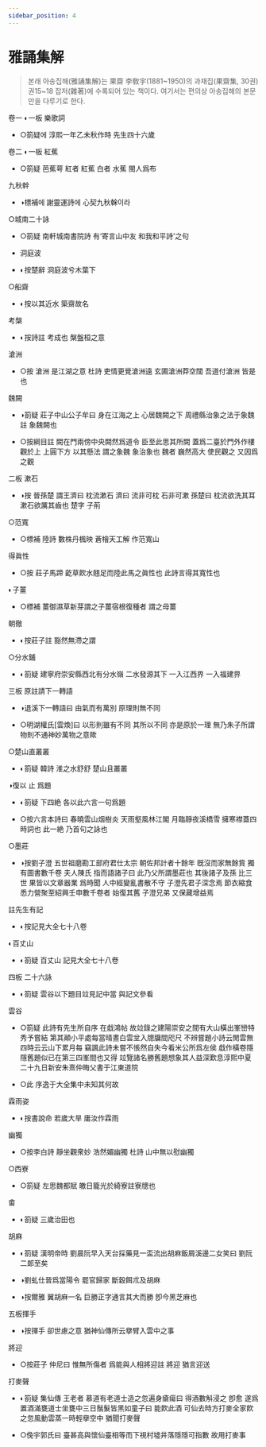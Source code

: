 ```yaml
---
sidebar_position: 4
---
```


# 雅誦集解
>  본래 아송집해(雅誦集解)는 果齋 李敎宇(1881~1950)의 과재집(果齋集, 30권) 권15~18 잡저(雜著)에 수록되어 있는 책이다. 여기서는 편의상 아송집해의 본문만을 다루기로 한다.

卷一 ◐一板 樂歌詞 

- ○箚疑에 淳熙一年乙未秋作時 先生四十六歲 





卷二 ◐一板 紅蕉

- ○箚疑 芭蕉萼 紅者 紅蕉 白者 水蕉 閩人爲布

九秋幹

- ◑標補에 謝靈運詩에 心契九秋榦이라

○城南二十詠

- ○箚疑 南軒城南書院詩 有‘寄言山中友 和我和平詩’之句 

- 洞庭波

- ◐按楚辭 洞庭波兮木葉下

○船齋

- ◐按以其近水 築齋故名

考槃

- ◐按詩註 考成也 槃盤桓之意 

滄洲

- ○按 滄洲 是江湖之意 杜詩 吏情更覺滄洲遠 玄圃滄洲莽空闊 吾道付滄洲 皆是也

魏闕

- ◑箚疑 莊子中山公子牟曰 身在江海之上 心居魏闕之下 周禮縣治象之法于象魏註 象魏闕也

- ○按綱目註 闕在門兩傍中央闕然爲道令 臣至此思其所闕 蓋爲二臺於門外作樓觀於上 上圓下方 以其懸法 謂之象魏 象治象也 魏者 巍然高大 使民觀之 又因爲之觀

二板 漱石

- ◑按 晉孫楚 謂王濟曰 枕流漱石 濟曰 流非可枕 石非可漱 孫楚曰 枕流欲洗其耳 漱石欲厲其齒也 楚字 子荊 

○范寬

- ○標補 陸詩 數株丹楓映 蒼檜天工解 作范寬山 

得眞性

- ○按 莊子馬蹄 齕草飮水翹足而陸此馬之眞性也 此詩言得其寬性也 

◐子薑

- ○標補 薑御濕草新芽謂之子薑宿根復種者 謂之母薑 

朝徹

- ◐按莊子註 豁然無滯之謂 

○分水鋪

- ◐箚疑 建寧府崇安縣西北有分水嶺 二水發源其下 一入江西界 一入福建界 

三板 原註請下一轉語

- ◑退溪下一轉語曰 由氣而有萬別 原理則無不同

- ○明湖權氏[雲煥]曰 以形則雖有不同 其所以不同 亦是原於一理 無乃朱子所謂物則不通神妙萬物之意歟

○楚山直叢叢

- ◐箚疑 韓詩 淮之水舒舒 楚山且叢叢 

◑復以 止 爲題

- ◐箚疑 下四絶 各以此六言一句爲題

- ○按六言本詩曰 春曉雲山烟樹炎 天雨壑風林江閣 月臨靜夜溪橋雪 擁寒襟蓋四時詞也 此一絶 乃首句之詠也 

○墨莊

- ◑按劉子澄 五世祖磨勘工部府君仕太宗 朝佐邦計者十餘年 旣沒而家無餘貲 獨有圖書數千卷 夫人陳氏 指而語諸子曰 此乃父所謂墨莊也 其後諸子及孫 比三世 果皆以文章器業 爲時聞 人中經變亂書散不守 子澄先君子深念焉 節衣縮食悉力營聚至紹興壬申數千卷者 始復其舊 子澄兄弟 又保藏增益焉 

註先生有記

- ◐按記見大全七十八卷 

◐百丈山

- ◐箚疑 百丈山 記見大全七十八卷 

四板 二十六詠

- ◐箚疑 雲谷以下題目竝見記中當 與記文參看 

雲谷

- ○箚疑 此詩有先生所自序 在戱鴻帖 故竝錄之建陽崇安之間有大山橫出峯巒特秀予嘗結 第其顚小平處每當晴晝白雲坌入牕牖間咫尺 不辨嘗題小詩云閒雲無四時云云山下累月每 竊諷此詩未嘗不悵然自失今看米公所爲左侯 戱作橫卷隱隱舊題似已在第三四峯間也又得 竝覽諸名勝舊題想象其人益深歎息淳熙中夏 二十九日新安朱熹仲晦父書于江東道院

- ○此 序逸于大全集中未知其何故 

霖雨姿

- ◐按書說命 若歲大旱 庸汝作霖雨 

幽獨

- ○按李白詩 靜坐觀衆妙 浩然媚幽獨 杜詩 山中無以慰幽獨

○西寮

- ○箚疑 左思魏都賦 皦日籠光於綺寮註寮牕也 

畬

- ◐箚疑 三歲治田也 

胡麻

- ◐箚疑 漢明帝時 劉晨阮早入天台採藥見一盃流出胡麻飯屑溪邊二女笑曰 劉阮二郞至矣

- ◑劉虬仕晉爲當陽令 罷官歸家 斷穀餌朮及胡麻

- ◑按爾雅 翼胡麻一名 巨勝正字通言其大而勝 卽今黑芝麻也

五板揮手

- ◑按揮手 卻世慮之意 猶神仙傳所云擧臂入雲中之事

將迎

- ○按莊子 仲尼曰 惟無所傷者 爲能與人相將迎註 將迎 猶言迎送 

打麥聲

- ◐箚疑 集仙傳 王老者 慕道有老道士造之忽遍身瘡瘍曰 得酒數斛浸之 卽愈 遂爲置酒滿甕道士坐甕中三日鬚髮皆黑如童子曰 能飮此酒 可仙去時方打麥全家飮之忽風動雲蒸一時輕擧空中 猶聞打麥聲

- ○俛宇郭氏曰 臺甚高與懷仙臺相等而下視村墟井落隱隱可指數 故用打麥事